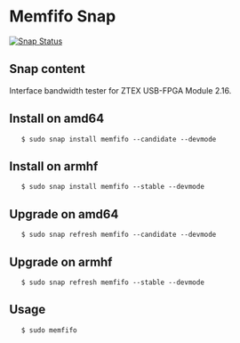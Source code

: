 # Memfifo Snap

 [![Snap Status](https://build.snapcraft.io/badge/medols/memfifo.svg)](https://build.snapcraft.io/user/medols/memfifo)

## Snap content

Interface bandwidth tester for ZTEX USB-FPGA Module 2.16.

## Install on amd64

```shell
   $ sudo snap install memfifo --candidate --devmode
```

## Install on armhf

```shell
   $ sudo snap install memfifo --stable --devmode
```

## Upgrade on amd64

```shell
   $ sudo snap refresh memfifo --candidate --devmode
```

## Upgrade on armhf

```shell
   $ sudo snap refresh memfifo --stable --devmode
```

## Usage

```shell
   $ sudo memfifo
```

